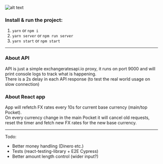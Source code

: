 ![alt text](https://s3.gifyu.com/images/exchangeFlow.gif)

### Install & run the project:

1. `yarn` or `npm i`
2. `yarn server` or `npm run server`
3. `yarn start` or `npm start`

---

### About API
API is just a simple exchangeratesapi.io proxy, it runs on port 9000 and will print console logs to track what is happening.<br />
There is a 2s delay in each API response (to test the real world usage on slow connection)

### About React app
App will refetch FX rates every 10s for current base currency (main/top Pocket).<br />
On every currency change in the main Pocket it will cancel old requests, reset the timer and fetch new FX rates for the new base currency.

---

Todo:
- Better money handling (Dinero etc.)
- Tests (react-testing-library + E2E Cypress)
- Better amount length control (wider input?)
